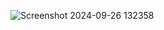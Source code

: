 ![Screenshot 2024-09-26 132358](https://github.com/user-attachments/assets/5b56423f-157f-4143-9a15-a56b76b94fb4)
